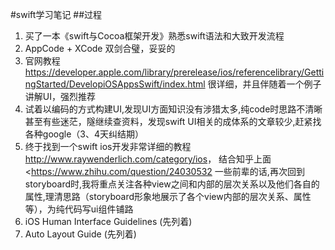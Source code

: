 #swift学习笔记
##过程
1. 买了一本《swift与Cocoa框架开发》熟悉swift语法和大致开发流程
2. AppCode + XCode 双剑合璧，妥妥的
3. 官网教程 <https://developer.apple.com/library/prerelease/ios/referencelibrary/GettingStarted/DevelopiOSAppsSwift/index.html> 很详细，并且伴随着一个例子讲解UI，强烈推荐
4. 试着以编码的方式构建UI,发现UI方面知识没有涉猎太多,纯code时思路不清晰甚至有些迷茫，隧继续查资料，发现swift UI相关的成体系的文章较少,赶紧找各种google（3、4天纠结期）
5. 终于找到一个swift ios开发非常详细的教程<http://www.raywenderlich.com/category/ios>， 结合知乎上面<<https://www.zhihu.com/question/24030532> 一些前辈的话,再次回到storyboard时,我将重点关注各种view之间和内部的层次关系以及他们各自的属性,理清思路（storyboard形象地展示了各个view内部的层次关系、属性等），为纯代码写ui组件铺路
6. iOS Human Interface Guidelines (先列着)
7. Auto Layout Guide (先列着)
